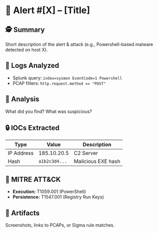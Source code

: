 # 🚨 Alert #[X] – [Title]

## 🕵️ Summary
Short description of the alert & attack (e.g., Powershell-based malware detected on host X).

## 📜 Logs Analyzed
- Splunk query: `index=sysmon EventCode=1 Powershell`
- PCAP filters: `http.request.method == "POST"`

## 🧠 Analysis
What did you find? What was suspicious?

## 🔒 IOCs Extracted
| Type       | Value                        | Description         |
|------------|------------------------------|---------------------|
| IP Address | 185.10.20.5                  | C2 Server           |
| Hash       | `a1b2c3d4...`               | Malicious EXE hash  |

## 🧠 MITRE ATT&CK
- **Execution:** T1059.001 (PowerShell)
- **Persistence:** T1547.001 (Registry Run Keys)

## 📎 Artifacts
Screenshots, links to PCAPs, or Sigma rule matches.

